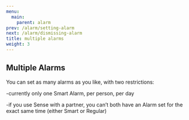 ```yaml
---
menu:
  main:
    parent: alarm
prev: /alarm/setting-alarm
next: /alarm/dismissing-alarm
title: multiple alarms
weight: 3
---
```


## Multiple Alarms


You can set as many alarms as you like, with two restrictions:

-currently only one Smart Alarm, per person, per day

-if you use Sense with a partner, you can’t both have an Alarm set for the exact same time (either Smart or Regular)

